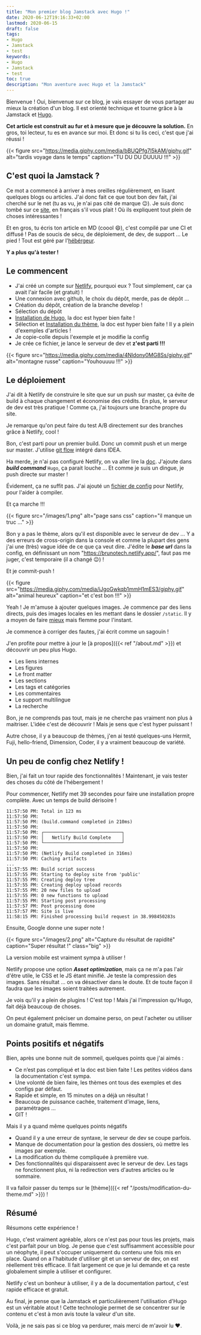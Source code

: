 ```yaml
---
title: "Mon premier blog Jamstack avec Hugo !"
date: 2020-06-12T19:16:33+02:00
lastmod: 2020-06-15
draft: false
tags: 
- Hugo
- Jamstack
- test
keywords: 
- Hugo
- Jamstack
- test
toc: true
description: "Mon aventure avec Hugo et la Jamstack"
---
```


Bienvenue !
Oui, bienvenue sur ce blog, je vais essayer de vous partager au mieux la création d'un blog.
Il est orienté technique et tourne grâce à la Jamstack et [Hugo](https://gohugo.io/).

**Cet article est construit au fur et à mesure que je découvre la solution.**
En gros, toi lecteur, tu es en avance sur moi. Et donc si tu lis ceci, c'est que j'ai réussi !

{{< figure src="https://media.giphy.com/media/bBUQPfg7l5kAM/giphy.gif" alt="tardis voyage dans le temps" caption="TU DU DU DUUUU !!!" >}}


## C'est quoi la Jamstack ?

Ce mot a commencé à arriver à mes oreilles régulièrement, en lisant quelques blogs ou articles.
J'ai donc fait ce que tout bon dev fait, j'ai cherché sur le net
(tu as vu, je n'ai pas cité de marque :wink:). Je suis donc tombé sur ce [site](https://jamstatic.fr/2019/02/07/c-est-quoi-la-jamstack/),
en français s'il vous plait ! Où ils expliquent tout plein de choses intéressantes !

Et en gros, tu écris ton article en MD (coool :smile:), c'est compilé par une CI et diffusé !
Pas de soucis de sécu, de déploiement, de dev, de support ... Le pied !
Tout est géré par l'[hébérgeur](https://www.netlify.com/jamstack/).

**Y a plus qu'à tester !**

## Le commencent

- J'ai créé un compte sur [Netlify](https://www.netlify.com/), pourquoi eux ? Tout simplement, car ça avait l'air facile (et gratuit) !
- Une connexion avec github, le choix du dépôt, merde, pas de dépôt ...
- Création du dépôt, création de la branche develop !
- Sélection du dépôt
- [Installation de Hugo](https://gohugo.io/getting-started/installing/), la doc est hyper bien faite !
- Sélection et [Installation du thème](https://github.com/Track3/hermit), la doc est hyper bien faite ! Il y a plein d'exemples d'articles !
- Je copie-colle depuis l'exemple et je modifie la config
- Je crée ce fichier, je lance le serveur de dev et **z'est parti !!!**

{{< figure src="https://media.giphy.com/media/4Nldony0MG8Ss/giphy.gif" alt="montagne russe" caption="Youhouuuu !!!" >}}

## Le déploiement

J'ai dit à Netlify de construire le site que sur un push sur master, ça évite de build à chaque changement et économise des crédits.
En plus, le serveur de dev est très pratique !
Comme ça, j'ai toujours une branche propre du site.

Je remarque qu'on peut faire du test A/B directement sur des branches grâce à Netlify, cool !

Bon, c'est parti pour un premier build. Donc un commit push et un merge sur master.
J'utilise [git flow](https://danielkummer.github.io/git-flow-cheatsheet/index.fr_FR.html) intégré dans IDEA.

Ha merde, je n'ai pas configuré Netlify, on va aller lire la [doc](https://gohugo.io/hosting-and-deployment/hosting-on-netlify/).
J'ajoute dans ***build command*** `Hugo`, ça parait louche ... Et comme je suis un dingue, je push directe sur master !

Évidement, ça ne suffit pas. J'ai ajouté un [fichier de config](https://gohugo.io/hosting-and-deployment/hosting-on-netlify/) pour Netlify, pour l'aider à compiler.

Et ça marche !!!

{{< figure src="/images/1.png" alt="page sans css" caption="il manque un truc ..." >}}

Bon y a pas le thème, alors qu'il est disponible avec le serveur de dev ...
Y a des erreurs de cross-origin dans la console et comme la plupart des gens j'ai une (très) vague idée de ce que ça veut dire.
J'édite le ***base url*** dans la config, en définissant un nom "https://brunotech.netlify.app/", faut pas me juger, c'est temporaire (il a changé :wink:) !

Et je commit-push !

{{< figure src="https://media.giphy.com/media/iJgoGwkqb1mmH1mES3/giphy.gif" alt="animal heureux" caption="et c'est bon !!!" >}}

Yeah ! Je m'amuse à ajouter quelques images. Je commence par des liens directs, puis des images locales en les mettant dans le dossier `/static`.
Il y a moyen de faire [mieux](https://docs.netlify.com/large-media/overview/#large-media-docs) mais flemme pour l'instant.

Je commence à corriger des fautes, j'ai écrit comme un sagouin !

J'en profite pour mettre à jour le [à propos]({{< ref "/about.md" >}}) et découvrir un peu plus Hugo.

- Les liens internes
- Les figures
- Le front matter
- Les sections
- Les tags et catégories
- Les commentaires
- Le support multilingue
- La recherche

Bon, je ne comprends pas tout, mais je ne cherche pas vraiment non plus à maitriser. L'idée c'est de découvrir !
Mais je sens que c'est hyper puissant !

Autre chose, il y a beaucoup de thèmes, j'en ai testé quelques-uns Hermit, Fuji, hello-friend, Dimension, Coder, il y a vraiment beaucoup de variété.

## Un peu de config chez Netlify !

Bien, j'ai fait un tour rapide des fonctionnalités ! Maintenant, je vais tester des choses du côté de l'hébergement !

Pour commencer, Netlify met 39 secondes pour faire une installation propre complète. Avec un temps de build dérisoire !

```
11:57:50 PM: Total in 123 ms
11:57:50 PM: ​
11:57:50 PM: (build.command completed in 210ms)
11:57:50 PM: ​
11:57:50 PM: ┌─────────────────────────────┐
11:57:50 PM: │   Netlify Build Complete    │
11:57:50 PM: └─────────────────────────────┘
11:57:50 PM: ​
11:57:50 PM: (Netlify Build completed in 316ms)
11:57:50 PM: Caching artifacts
...
11:57:55 PM: Build script success
11:57:55 PM: Starting to deploy site from 'public'
11:57:55 PM: Creating deploy tree 
11:57:55 PM: Creating deploy upload records
11:57:55 PM: 20 new files to upload
11:57:55 PM: 0 new functions to upload
11:57:55 PM: Starting post processing
11:57:57 PM: Post processing done
11:57:57 PM: Site is live
11:58:15 PM: Finished processing build request in 38.998450283s
```

Ensuite, Google donne une super note !

{{< figure src="/images/2.png" alt="Capture du résultat de rapidité" caption="Super résultat !" class="big" >}}

La version mobile est vraiment sympa à utiliser !

Netlify propose une option ***Asset optimization***, mais ça ne m'a pas l'air d'être utile, le CSS et le JS étant minifié.
Je teste la compression des images. Sans résultat ... on va désactiver dans le doute.
Et de toute façon il faudra que les images soient traitées autrement.

Je vois qu'il y a plein de plugins ! C'est top ! Mais j'ai l'impression qu'Hugo, fait déjà beaucoup de choses.

On peut également préciser un domaine perso, on peut l'acheter ou utiliser un domaine gratuit, mais flemme.

## Points positifs et négatifs

Bien, après une bonne nuit de sommeil, quelques points que j'ai aimés :

- Ce n’est pas compliqué et la doc est bien faite ! Les petites vidéos dans la documentation c'est sympa.
- Une volonté de bien faire, les thèmes ont tous des exemples et des configs par défaut.
- Rapide et simple, en 15 minutes on a déjà un résultat !
- Beaucoup de puissance cachée, traitement d'image, liens, paramétrages ...
- GIT !

Mais il y a quand même quelques points négatifs

- Quand il y a une erreur de syntaxe, le serveur de dev se coupe parfois.
- Manque de documentation pour la gestion des dossiers, où mettre les images par exemple.
- La modification du thème compliquée à première vue.
- Des fonctionnalités qui disparaissent avec le serveur de dev. Les tags ne fonctionnent plus, ni la redirection vers d'autres articles ou le sommaire.

Il va falloir passer du temps sur le [thème]({{< ref "/posts/modification-du-theme.md" >}}) !

## Résumé

Résumons cette expérience !

Hugo, c'est vraiment agréable, alors ce n'est pas pour tous les projets, mais c'est parfait pour un blog.
Je pense que c'est suffisamment accessible pour un néophyte, il peut s'occuper uniquement du contenu une fois mis en place.
Quand on a l'habitude d'utiliser git et un serveur de dev, on est réellement très efficace.
Il fait largement ce que je lui demande et ça reste globalement simple à utiliser et configurer.

Netlify c'est un bonheur à utiliser, il y a de la documentation partout, c'est rapide efficace et gratuit.

Au final, je pense que la Jamstack et particulièrement l'utilisation d'Hugo est un véritable atout !
Cette technologie permet de se concentrer sur le contenu et c'est à mon avis toute la valeur d'un site.

Voilà, je ne sais pas si ce blog va perdurer, mais merci de m'avoir lu :heart:.

